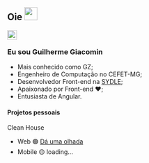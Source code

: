 ## Oie <img src="https://raw.githubusercontent.com/iampavangandhi/iampavangandhi/master/gifs/Hi.gif" width="30px">

<a href="https://www.linkedin.com/in/guilherme-giacomin/">
  <img align="left" alt="Meu linkedin :)" width="22px" src="https://cdn.jsdelivr.net/npm/simple-icons@v3/icons/linkedin.svg" />
</a>
<br />

### Eu sou Guilherme Giacomin
- Mais conhecido como GZ;
- Engenheiro de Computação no CEFET-MG;
- Desenvolvedor Front-end na [SYDLE](https://www.sydle.com/);
- Apaixonado por Front-end ❤;
- Entusiasta de Angular.

#### Projetos pessoais
Clean House
- Web 🟢 [Dá uma olhada](https://youtu.be/0_K-MqDsElg)
- Mobile 🟡 loading...
